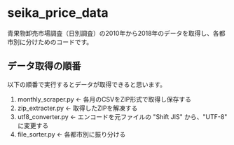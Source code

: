 # seika_price_data
青果物卸売市場調査（日別調査）の2010年から2018年のデータを取得し、各都市別に分けためのコードです。

## データ取得の順番
以下の順番で実行するとデータが取得できると思います。

1. monthly_scraper.py <- 各月のCSVをZIP形式で取得し保存する
2. zip_extracter.py <- 取得したZIPを解凍する
3. utf8_converter.py <- エンコードを元ファイルの "Shift JIS" から、"UTF-8" に変更する
4. file_sorter.py <- 各都市別に振り分ける
